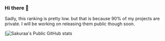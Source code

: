 ### Hi there 👋

Sadly, this ranking is pretty low. but that is because 90% of my projects are private. I will be working on releasing them public though soon.

[![Sakuraa's Public GitHub stats](https://github-readme-stats.vercel.app/api?username=SakuraaDevelopment&show_icons=true&theme=radical)

